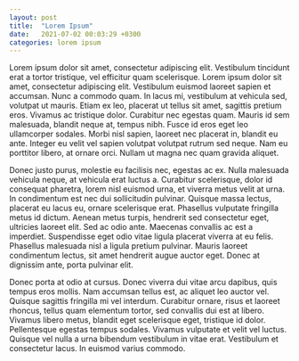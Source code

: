 ```yaml
---
layout: post
title:  "Lorem Ipsum"
date:   2021-07-02 00:03:29 +0300
categories: lorem ipsum
---
```


Lorem ipsum dolor sit amet, consectetur adipiscing elit. Vestibulum tincidunt erat a tortor tristique, vel efficitur quam scelerisque. Lorem ipsum dolor sit amet, consectetur adipiscing elit. Vestibulum euismod laoreet sapien et accumsan. Nunc a commodo quam. In lacus mi, vestibulum at vehicula sed, volutpat ut mauris. Etiam ex leo, placerat ut tellus sit amet, sagittis pretium eros. Vivamus ac tristique dolor. Curabitur nec egestas quam. Mauris id sem malesuada, blandit neque at, tempus nibh. Fusce id eros eget leo ullamcorper sodales. Morbi nisl sapien, laoreet nec placerat in, blandit eu ante. Integer eu velit vel sapien volutpat volutpat rutrum sed neque. Nam eu porttitor libero, at ornare orci. Nullam ut magna nec quam gravida aliquet.

Donec justo purus, molestie eu facilisis nec, egestas ac ex. Nulla malesuada vehicula neque, at vehicula erat luctus a. Curabitur scelerisque, dolor id consequat pharetra, lorem nisl euismod urna, et viverra metus velit at urna. In condimentum est nec dui sollicitudin pulvinar. Quisque massa lectus, placerat eu lacus eu, ornare scelerisque erat. Phasellus vulputate fringilla metus id dictum. Aenean metus turpis, hendrerit sed consectetur eget, ultricies laoreet elit. Sed ac odio ante. Maecenas convallis ac est a imperdiet. Suspendisse eget odio vitae ligula placerat viverra at eu felis. Phasellus malesuada nisl a ligula pretium pulvinar. Mauris laoreet condimentum lectus, sit amet hendrerit augue auctor eget. Donec at dignissim ante, porta pulvinar elit.

<!--more-->

Donec porta at odio at cursus. Donec viverra dui vitae arcu dapibus, quis tempus eros mollis. Nam accumsan tellus est, ac aliquet leo auctor vel. Quisque sagittis fringilla mi vel interdum. Curabitur ornare, risus et laoreet rhoncus, tellus quam elementum tortor, sed convallis dui est at libero. Vivamus libero metus, blandit eget scelerisque eget, tristique id dolor. Pellentesque egestas tempus sodales. Vivamus vulputate et velit vel luctus. Quisque vel nulla a urna bibendum vestibulum in vitae erat. Vestibulum et consectetur lacus. In euismod varius commodo.
